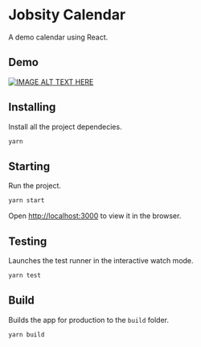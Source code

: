 # Jobsity Calendar
A demo calendar using React.

## Demo
[![IMAGE ALT TEXT HERE](https://img.youtube.com/vi/bPn5uZNEe_A/0.jpg)](https://www.youtube.com/watch?v=bPn5uZNEe_A)

## Installing
Install all the project dependecies.
```bash
yarn
```

## Starting
Run the project.
```bash
yarn start
```
Open [http://localhost:3000](http://localhost:3000) to view it in the browser.

## Testing
Launches the test runner in the interactive watch mode.
```bash
yarn test
```

## Build
Builds the app for production to the `build` folder.
```bash
yarn build
```
